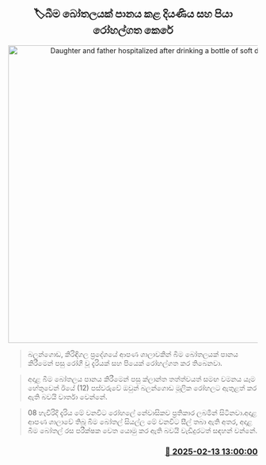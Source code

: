 <p align='center'><b><h2 align='center' title='Daughter and father hospitalized after drinking a bottle of soft drink'>🏷බීම බෝතලයක් පානය කළ දියණිය සහ පියා රෝහල්ගත කෙරේ</h2></b></p>
<p align='center'><img src='https://helakuru.sgp1.cdn.digitaloceanspaces.com/esana/images/lib/hospital-cc.jpg' width='600' alt='Daughter and father hospitalized after drinking a bottle of soft drink'></p>

> බලන්ගොඩ, කිරිඳිගල ප්‍රදේශයේ ආපණ ශාලාවකින් බීම බෝතලයක් පානය කිරීමෙන් පසු රෝගී වූ දැරියක් සහ පියෙක් රෝහල්ගත කර තිබෙනවා.

> අදාළ බීම බෝතලය පානය කිරීමෙන් පසු ක්ලාන්ත තත්ත්වයත් සමඟ වමනය යෑම හේතුවෙන් ඊයේ (12) පස්වරුවේ ඔවුන් බලන්ගොඩ මූලික රෝහලට ඇතුළත් කර ඇති බවයි වාර්තා වෙන්නේ.

> 08 හැවිරිදි දැරිය මේ වනවිට රෝහලේ නේවාසිකව ප්‍රතිකාර ලබමින් සිටිනවා.අදාළ ආපණ ශාලාවේ තිබූ බීම බෝතල් සියල්ල මේ වනවිට සීල් තබා ඇති අතර, අදාළ බීම බෝතල් රස පරීක්ෂක වෙත යොමු කර ඇති බවයි වැඩිදුරටත් සඳහන් වන්නේ.



<h3 align='right'><a href='https://www.helakuru.lk/esana/p/107428/'>📅 2025-02-13 13:00:00</a></h3>
